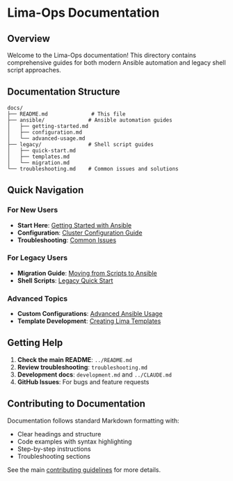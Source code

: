 # Lima-Ops Documentation

## Overview

Welcome to the Lima-Ops documentation! This directory contains comprehensive guides for both
modern Ansible automation and legacy shell script approaches.

## Documentation Structure

```
docs/
├── README.md              # This file
├── ansible/              # Ansible automation guides
│   ├── getting-started.md
│   ├── configuration.md
│   └── advanced-usage.md
├── legacy/               # Shell script guides
│   ├── quick-start.md
│   ├── templates.md
│   └── migration.md
└── troubleshooting.md    # Common issues and solutions
```

## Quick Navigation

### For New Users
- **Start Here**: [Getting Started with Ansible](ansible/getting-started.md)
- **Configuration**: [Cluster Configuration Guide](ansible/configuration.md)
- **Troubleshooting**: [Common Issues](troubleshooting.md)

### For Legacy Users
- **Migration Guide**: [Moving from Scripts to Ansible](legacy/migration.md)
- **Shell Scripts**: [Legacy Quick Start](legacy/quick-start.md)

### Advanced Topics
- **Custom Configurations**: [Advanced Ansible Usage](ansible/advanced-usage.md)
- **Template Development**: [Creating Lima Templates](legacy/templates.md)

## Getting Help

1. **Check the main README**: `../README.md`
1. **Review troubleshooting**: `troubleshooting.md`
1. **Development docs**: `development.md` and `../CLAUDE.md`
1. **GitHub Issues**: For bugs and feature requests

## Contributing to Documentation

Documentation follows standard Markdown formatting with:
- Clear headings and structure
- Code examples with syntax highlighting
- Step-by-step instructions
- Troubleshooting sections

See the main [contributing guidelines](../README.md#contributing) for more details.
